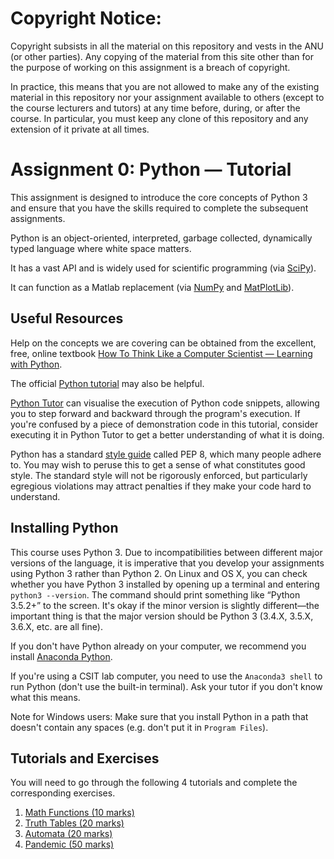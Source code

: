 # Copyright Notice:

Copyright subsists in all the material on this repository and vests in the ANU (or other parties). Any copying of the material from this site other than for the purpose of working on this assignment is a breach of copyright.

In practice, this means that you are not allowed to make any of the existing material in this repository nor your assignment available to others (except to the course lecturers and tutors) at any time before, during, or after the course.
In particular, you must keep any clone of this repository and any extension of it private at all times.

# Assignment 0: Python — Tutorial

This assignment is designed to introduce the core concepts of Python 3 and ensure that you have the skills required to complete the subsequent assignments.

Python is an object-oriented, interpreted, garbage collected, dynamically typed language where white space matters.

It has a vast API and is widely used for scientific programming (via [SciPy](http://www.scipy.org/)).

It can function as a Matlab replacement (via [NumPy](http://www.numpy.org/) and [MatPlotLib](http://matplotlib.org/)).

## Useful Resources

Help on the concepts we are covering can be obtained from the excellent, free, online textbook [How To Think Like a Computer Scientist — Learning with Python](http://www.openbookproject.net/thinkcs/python/english2e/).

The official [Python tutorial](http://docs.python.org/3/tutorial/) may also be helpful.

[Python Tutor](http://pythontutor.com/) can visualise the execution of Python code snippets, allowing you to step forward and backward through the program's execution. If you're confused by a piece of demonstration code in this tutorial, consider executing it in Python Tutor to get a better understanding of what it is doing.

Python has a standard [style guide](http://www.python.org/dev/peps/pep-0008/) called PEP 8, which many people adhere to. You may wish to peruse this to get a sense of what constitutes good style. The standard style will not be rigorously enforced, but particularly egregious violations may attract penalties if they make your code hard to understand.

## Installing Python

This course uses Python 3\. Due to incompatibilities between different major versions of the language, it is imperative that you develop your assignments using Python 3 rather than Python 2\. On Linux and OS X, you can check whether you have Python 3 installed by opening up a terminal and entering `python3 --version`. The command should print something like “Python 3.5.2+” to the screen. It's okay if the minor version is slightly different—the important thing is that the major version should be Python 3 (3.4.X, 3.5.X, 3.6.X, etc. are all fine).

If you don't have Python already on your computer, we recommend you install
[Anaconda Python](https://www.anaconda.com/download/).

If you're using a CSIT lab computer, you need to use the `Anaconda3 shell`
to run Python (don't use the built-in terminal). Ask your tutor if you don't
know what this means.

Note for Windows users: Make sure that you install Python in a path that
doesn't contain any spaces (e.g. don't put it in `Program Files`).

## Tutorials and Exercises

You will need to go through the following 4 tutorials and complete the
corresponding exercises.

1. [Math Functions (10 marks)](1_math_functions.md)
2. [Truth Tables (20 marks)](2_truth_tables.md)
3. [Automata (20 marks)](3_automata.md)
4. [Pandemic (50 marks)](4_pandemic.md)
